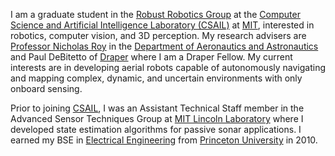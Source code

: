 I am a graduate student in the
[Robust Robotics Group](http://groups.csail.mit.edu/rrg) at the
[Computer Science and Artificial Intelligence Laboratory (CSAIL)](http://www.csail.mit.edu)
at [MIT](http://www.mit.edu), interested in robotics, computer vision, and 3D
perception. My research advisers are
[Professor Nicholas Roy](https://www.csail.mit.edu/user/902) in the
[Department of Aeronautics and Astronautics](http://aeroastro.mit.edu) and Paul
DeBitetto of [Draper](http://www.draper.com) where I am a Draper Fellow. My
current interests are in developing aerial robots capable of autonomously
navigating and mapping complex, dynamic, and uncertain environments with only
onboard sensing.

Prior to joining [CSAIL](http://www.csail.mit.edu), I was an Assistant Technical
Staff member in the Advanced Sensor Techniques Group at
[MIT Lincoln Laboratory](http://www.ll.mit.edu) where I developed state
estimation algorithms for passive sonar applications. I earned my BSE in
[Electrical Engineering](http://www.ee.princeton.edu) from
[Princeton University](http://www.princeton.edu) in 2010.
